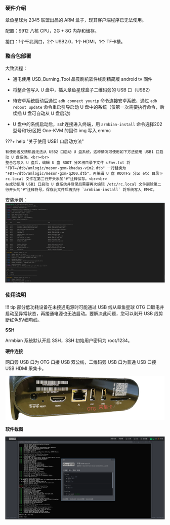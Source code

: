 ### 硬件介绍

章鱼星球为 2345 联盟出品的 ARM 盒子，现其客户端程序已无法使用。

配置：S912 八核 CPU，2G + 8G 内存和储存。

接口：1个千兆网口，2个 USB2.0，1个 HDMI，1个 TF卡槽。

### 整合包部署

大致流程：

- 通电使用 USB_Burning_Tool 晶晨刷机软件线刷精简版 android tv 固件

- 将整合包写入 U 盘中，插入章鱼星球盒子二维码旁的 USB 口（USB2）

- 待安卓系统启动后通过 `adb connect yourip` 命令连接安卓系统，通过 `adb reboot update` 命令重启引导启动 U 盘中的系统（仅第一次需要执行命令，后续插 U 盘可自动从 U 盘启动）

- U 盘中的系统启动后，ssh连接进入终端，用 `armbian-install` 命令选择202型号和1分区把 One-KVM 的固件 img 写入 emmc

???+ help "关于使用 USB1 口启动方法"

    有使用者反馈机器无法从 USB2 口启动 U 盘系统，这种情况可使用如下方法使用 USB1 口启动 U 盘系统。<br><br>
    整合包写入 U 盘后，编辑 U 盘 BOOT 分区根目录下文件 uEnv.txt 将 "FDT=/dtb/amlogic/meson-gxm-khadas-vim2.dtb" 一行替换为 "FDT=/dtb/amlogic/meson-gxm-q200.dtb"，再编辑 U 盘 ROOTFS 分区 etc 目录下 rc.local 文件在第二行开头添加"#"注释保存。<br><br>
    在成功使用 USB1 口启动 U 盘系统并登录后需要再次编辑 /etc/rc.local 文件删除第二行开头的"#"注释符号，保存此文件后再执行 `armbian-install` 将系统写入 EMMC。

安装示例：
![install](./img/2024-12-02_17-36.png)

### 使用说明

!!! tip
    部分低功耗设备在未接通电源时可能通过 USB 线从章鱼星球 OTG 口取电并启动至异常状态，再接通电源也无法启动。要解决此问题，您可以剥开 USB 线剪断红色5V细电线。

**SSH**

Armbian 系统默认开启 SSH，SSH 初始用户密码为 root/1234。

**硬件连接**

网口旁 USB 口为 OTG 口接 USB 双公线，二维码旁 USB 口为普通 USB 口接 USB HDMI 采集卡。

![image-20240926220219805](./img/IMG_20241202_180410.png)

**软件截图**

![章鱼星球](./img/IMG_20241202_184800.png)

